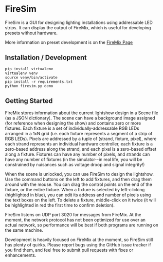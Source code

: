 FireSim
=======

FireSim is a GUI for designing lighting installations using addressable LED strips.
It can display the output of FireMix, which is useful for developing presets without hardware.

More information on preset development is on the [FireMix Page](https://github.com/craftyjon/firemix/)


Installation / Development
--------------------------

    pip install virtualenv
    virtualenv venv
    source venv/bin/activate
    pip install -r requirements.txt
    python firesim.py demo

Getting Started
---------------

FireMix stores information about the current lightshow design in a Scene file (as a JSON dictionary).  The scene
can have a background image assigned (for reference when designing the show) and contains zero or more fixtures.
Each fixture is a set of individually-addressable RGB LEDs arranged in a 1xN grid (i.e. each fixture represents
a segment of a strip of RGB LEDs).  Pixels are addressed by a tuple of (strand, fixture, pixel), where each strand
represents an individual hardware controller, each fixture is a zero-based address along the strand, and each pixel
is a zero-based offset along a fixture.  Fixtures can have any number of pixels, and strands can have any number of
fixtures (in the simulator--in real life, you will be constrained by nuisances such as voltage droop and signal
integrity!)

When the scene is unlocked, you can use FireSim to design the lightshow.  Use the command buttons on the left to add
fixtures, and then drag them around with the mouse.  You can drag the control points on the end of the fixture, or the
entire fixture.  When a fixture is selected by left-clicking (highlighted in blue), you can edit its address and
number of pixels using the text boxes on the left.  To delete a fixture, middle-click on it twice (it will be highlighted
in red the first time to confirm deletion).

FireSim listens on UDP port 3020 for messages from FireMix.  At the moment, the network protocol has not been optimized
for use over an actual network, so performance will be best if both programs are running on the same machine.

Development is heavily focused on FireMix at the moment, so FireSim still has plenty of quirks.  Please report bugs
using the GitHub issue tracker if you find them, and feel free to submit pull requests with fixes or enhancements.
